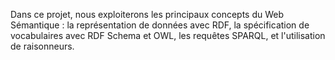 Dans ce projet, nous exploiterons les principaux concepts du Web Sémantique : la
représentation de données avec RDF, la spécification de vocabulaires avec RDF Schema et
OWL, les requêtes SPARQL, et l'utilisation de raisonneurs.
